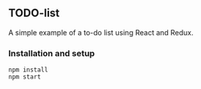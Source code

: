 ## TODO-list

A simple example of a to-do list using React and Redux.

### Installation and setup

```
npm install
npm start
```

